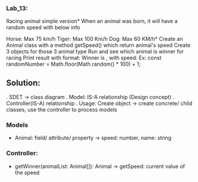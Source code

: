 ### Lab_13:
Racing animal simple version*
When an animal was born, it will have a random speed with below info

Horse: Max 75 km/h
Tiger: Max 100 Km/h
Dog: Max 60 KM/h*
Create an Animal class with a method getSpeed() which return animal's speed
Create 3 objects for those 3 animal type
Run and see which animal is winner for racing
Print result with format: Winner is <Animal name>, with speed: <speed>
Ex: const randomNumber = Math.floor(Math.random() * 100) + 1;

## Solution:
. SDET -> class diagram
. Model: IS-A relationship (Design concept)
. Controller(IS-A) relationship
. Usage: Create object -> create concrete/ child classes, use the controller to process models

### Models
* Animal: field/ attribute/ property -> speed: number, name: string

### Controller:
* getWinner(animalList: Animal[]): Animal -> getSpeed: current value of the speed
